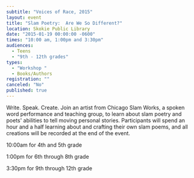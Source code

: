 ```yaml
---
subtitle: "Voices of Race, 2015"
layout: event
title: "Slam Poetry:  Are We So Different?"
location: Skokie Public Library
date: "2015-01-19 00:00:00 -0600"
times: "10:00 am, 1:00pm and 3:30pm"
audiences: 
  - Teens
  - "9th - 12th grades"
types: 
  - "Workshop "
  - Books/Authors
registration: ""
canceled: "No"
published: true
---
```


Write. Speak. Create. Join an artist from Chicago Slam Works, a spoken word performance and teaching group, to learn about slam poetry and poets' abilities to tell moving personal stories. Participants will spend an hour and a half learning about and crafting their own slam poems, and all creations will be recorded at the end of the event.

10:00am for 4th and 5th grade 

1:00pm for 6th through 8th grade 

3:30pm for 9th through 12th grade